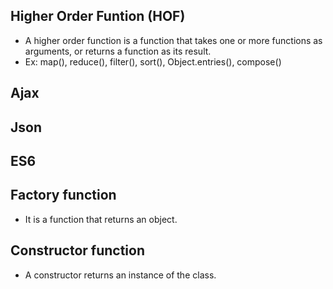 ## Higher Order Funtion (HOF)
- A higher order function is a function that takes one or more functions as arguments, or returns a function as its result.
- Ex: map(), reduce(), filter(), sort(), Object.entries(), compose()

## Ajax

## Json

## ES6

## Factory function
- It is a function that returns an object.

## Constructor function
- A constructor returns an instance of the class.